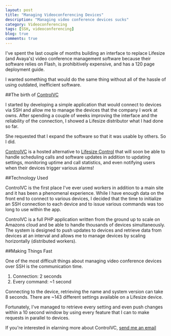 ```yaml
---
layout: post
title: "Managing Videoconferencing Devices"
description: "Managing video conference devices sucks"
category: Videoconferencing
tags: [SSH, videoconferencing]
blog: true
comments: true
---
```


I've spent the last couple of months building an interface to replace Lifesize (and Avaya's) video conference management software because their software relies on Flash, is prohibitively expensive, and has a 120 page deployment guide.

I wanted something that would do the same thing without all of the hassle of using outdated, inefficient software.

##The birth of [ControlVC](http://control.vc)

I started by developing a simple application that would connect to devices via SSH and allow me to manage the devices that the company I work at owns.  After spending a couple of weeks improving the interface and the reliability of the connection, I showed a Lifesize distributor what I had done so far.

She requested that I expand the software so that it was usable by others.  So I did.

[ControlVC](http://control.vc) is a hosted alternative to [Lifesize Control](http://www.lifesize.com/en/products/video-conferencing-infrastructure/management-software) that will soon be able to handle scheduling calls and software updates in addition to updating settings, monitoring uptime and call statistics, and even notifying users when their devices trigger various alarms!

##Technology Used

ControlVC is the first place I've ever used workers in addition to a main site and it has been a phenomenal experience.  While I have enough data on the front end to connect to various devices, I decided that the time to initialize an SSH connection to each device and to issue various commands was too long to use within the app.

ControlVC is a full PHP application written from the ground up to scale on Amazons cloud and be able to handle thousands of devices simultaneously.  The system is designed to push updates to devices and retrieve data from devices at an interval and allows me to manage devices by scaling horizontally (distributed workers).

##Making Things Fast

One of the most difficult things about managing video conference devices over SSH is the communication time.

1. Connection: 2 seconds
2. Every command: ~1 second

Connecting to the device, retrieving the name and system version can take 8 seconds.  There are ~143 different settings available on a Lifesize device.

Fortunately, I've managed to retrieve every setting and even push changes within a 10 second window by using every feature that I can to make requests in parallel to devices.

If you're interested in elarning more about ControlVC, [send me an email](mailto:chris@control.vc)